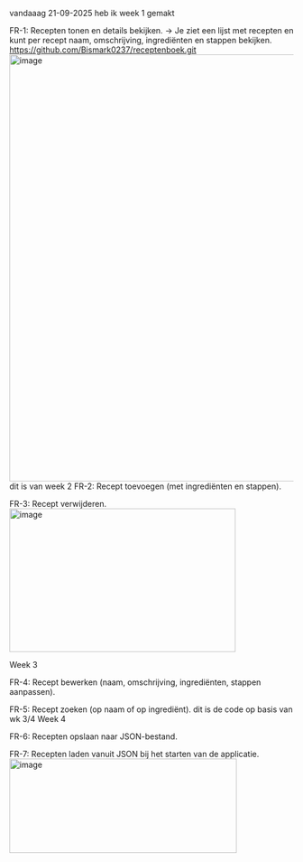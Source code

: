 vandaaag 21-09-2025 heb ik week 1 gemakt

FR-1:
Recepten tonen en details bekijken.
→ Je ziet een lijst met recepten en kunt per recept naam, omschrijving, ingrediënten en stappen bekijken.
https://github.com/Bismark0237/receptenboek.git
<img width="1417" height="756" alt="image" src="https://github.com/user-attachments/assets/405596ab-02e2-4ec7-b1b6-80ec09615417" />
dit is  van week 2
FR-2:
Recept toevoegen (met ingrediënten en stappen).

FR-3:
Recept verwijderen.
<img width="401" height="254" alt="image" src="https://github.com/user-attachments/assets/49e31ee1-9daa-43ef-9b07-053a4db5aba6" />

Week 3

FR-4:
Recept bewerken (naam, omschrijving, ingrediënten, stappen aanpassen).

FR-5:
Recept zoeken (op naam of op ingrediënt).
dit is de code op basis van wk 3/4
Week 4

FR-6:
Recepten opslaan naar JSON-bestand.

FR-7:
Recepten laden vanuit JSON bij het starten van de applicatie.
<img width="403" height="167" alt="image" src="https://github.com/user-attachments/assets/fec5ff8f-cf84-4607-a058-815a9131d7d4" />
